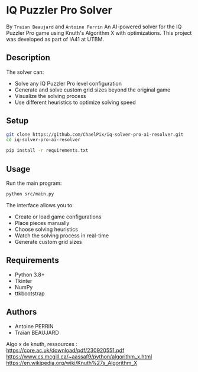 # IQ Puzzler Pro Solver

By `Traïan Beaujard` and `Antoine Perrin`
An AI-powered solver for the IQ Puzzler Pro game using Knuth's Algorithm X with optimizations. This project was developed as part of IA41 at UTBM.

## Description
The solver can:
- Solve any IQ Puzzler Pro level configuration
- Generate and solve custom grid sizes beyond the original game
- Visualize the solving process
- Use different heuristics to optimize solving speed

## Setup

```bash
git clone https://github.com/ChaelPix/iq-solver-pro-ai-resolver.git
cd iq-solver-pro-ai-resolver
```

```bash
pip install -r requirements.txt
```

## Usage

Run the main program:
```bash
python src/main.py
```

The interface allows you to:
- Create or load game configurations
- Place pieces manually
- Choose solving heuristics
- Watch the solving process in real-time
- Generate custom grid sizes

## Requirements
- Python 3.8+
- Tkinter
- NumPy
- ttkbootstrap

## Authors
- Antoine PERRIN
- Traïan BEAUJARD

Algo x de knuth, ressources :
https://core.ac.uk/download/pdf/230920551.pdf
https://www.cs.mcgill.ca/~aassaf9/python/algorithm_x.html
https://en.wikipedia.org/wiki/Knuth%27s_Algorithm_X
